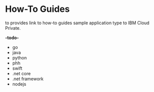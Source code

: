 # How-To Guides

to provides link to how-to guides sample application type to IBM Cloud Private.

**-todo-**
- go
- java
- python
- phh
- swift
- .net core
- .net framework
- nodejs
  
